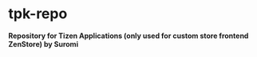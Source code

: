 # tpk-repo
**Repository for Tizen Applications (only used for custom store frontend ZenStore) by Suromi**
